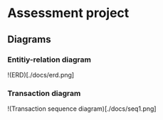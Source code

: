 # Assessment project

## Diagrams

### Entitiy-relation diagram

!(ERD)[./docs/erd.png]

### Transaction diagram

!(Transaction sequence diagram)[./docs/seq1.png]
